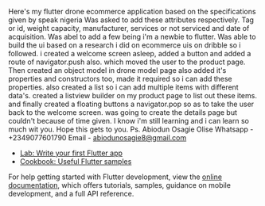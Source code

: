 Here's my flutter drone ecommerce application based on the specifications given by speak nigeria
Was asked to add these attributes respectively. Tag or id,  weight capacity, manufacturer, services or
not serviced and date of acquisition.
Was abel to add a few being i'm a newbie to flutter. Was able to build the ui based on a research i 
did on ecommerce uis on dribble so i followed.
i created a welcome screen asleep, added a button and added a route of navigator.push also.
which moved the user to the product page.
Then created an object model in drone model page also added it's properties and constructors too,
made it required so i can add these properties.
also created a list so i can add multiple items with different data's.
created a listview builder on my product page to list out these items. and finally created a floating
buttons a navigator.pop so as to take the user back to the welcome screen.
was going to create the details page but couldn't because of time given.
I know i'm still learning and i can learn so much wit you. Hope this gets to you.
Ps. Abiodun Osagie Olise
Whatsapp - +2349077601790
Email  - abiodunosagie8@gmail.com

- [Lab: Write your first Flutter app](https://docs.flutter.dev/get-started/codelab)
- [Cookbook: Useful Flutter samples](https://docs.flutter.dev/cookbook)

For help getting started with Flutter development, view the
[online documentation](https://docs.flutter.dev/), which offers tutorials,
samples, guidance on mobile development, and a full API reference.
